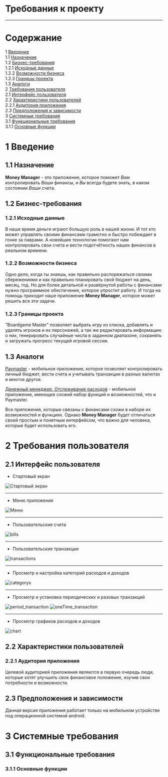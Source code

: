 # Требования к проекту

---

# Содержание
1 [Введение](#intro)  
1.1 [Назначение](#appointment)  
1.2 [Бизнес-требования](#business_requirements)  
1.2.1 [Исходные данные](#initial_data)  
1.2.2 [Возможности бизнеса](#business_opportunities)  
1.2.3 [Границы проекта](#project_boundary)  
1.3 [Аналоги](#analogues)  
2 [Требования пользователя](#user_requirements)   
2.1 [Интерфейс пользователя](#user_interface)  
2.2 [Характеристики пользователей](#user_specifications)  
2.2.1 [Аудитория приложения](#application_audience)   
2.3 [Предположения и зависимости](#assumptions_and_dependencies)  
3 [Системные требования](#system_requirements)  
3.1 [Функциональные требования](#functional_requirements)  
3.1.1 [Основные функции](#main_functions)   

<a name="intro"/>

# 1 Введение

<a name="appointment"/>

## 1.1 Назначение

**Money Manager** - это приложение, которое поможет *Вам* контролировать *Ваши* финансы, и *Вы* всегда будете знать, в каком состоянии *Ваши* счета.

<a name="business_requirements"/>

## 1.2 Бизнес-требования

<a name="initial_data"/>

### 1.2.1 Исходные данные

В наше время деньги играют большую роль в нашей жизни. И тот кто может управлять своими финансами грамотно и быстро побеждает в гонке за лаврами. А новейшие технологии помогают нам контролировать свои счета и вести подотчётность наших финансов в реальном времени. 

<a name="business_opportunities"/>

### 1.2.2 Возможности бизнеса

Одно дело, когда ты знаешь, как правильно распоряжаться своими сбережениями и как правильно планировать свой бюджет на день, месяц, год. Но для более детальной и развёрнутой работы с финансами нужно программное обеспечение, которое упростит работу. И тогда на помощь приходит наше приложение  **Money Manager**, которое может решить все эти задачи.

<a name="project_boundary"/>

### 1.2.3 Границы проекта
"Boardgame Master" позволяет выбрать игру из списка, добавлять и удалять игроков и их персонажей, а так же редактировать информацию о них, генерировать случайные числа в заданном диапазоне, сохранять и загружать прогресс текущей игровой сессии.

<a name="analogues"/>

## 1.3 Аналоги
[Paymaster](https://play.google.com/store/apps/details?id=su.azure.paymaster) - мобильное приложение, которое позволяет контролировать личный бюджет, вести счета и учитывать транзакции в разных валютах и многое другое.

[Денежный менеджер, Отслеживание расходов](https://play.google.com/store/apps/details?id=money.expense.budget.wallet.manager.track.finance.tracker) - мобильное приложение, имеющее схожий набор функций и возможностей, что и Paymaster.

Все приложения, которые связаны с финансами схожи в наборе их возможностей и функциях. Однако **Money Manager** будет отличаться своей простым и понятным интерфейсом, что важно для человека, которые будет использовать его.

# 2 Требования пользователя

<a name="user_interface"/>

## 2.1 Интерфейс пользователя  
* Cтартовый экран

![Стартовый экран](Images/Mockups/Main.png) 

---

* Меню приложения 

![Меню](Images/Mockups/Меню.png) 

---

* Пользовательские счета 

![bills](Images/Mockups/bills.png) 

---

* Пользовательские транзакции 

![transactions](Images/Mockups/transactions.png) 

---

* Просмотр и настройка категорий расходов и доходов 

![categorys](Images/Mockups/categ.png) 

---

* Просмотр и установка периодических и разовых транзакций

![period_transaction](Images/Mockups/period_transaction.png) 
![oneTime_transaction](Images/Mockups/oneTime_transaction.png)

---

* Просмотр графиков расходов и доходов

![chart](Images/Mockups/chart.png) 

## 2.2 Характеристики пользователей

<a name="user_classes"/>

### 2.2.1 Аудитория приложения

Целевой аудиторией приложения являются в первую очередь люди, которые хотят улучшить свое финансовое положение, изучив свои потребности и возможности. 
<a name="assumptions_and_dependencies"/>

## 2.3 Предположения и зависимости
Данная версия приложения работает только на мобильном устройстве под операционной системой android.

<a name="system_requirements"/>

# 3 Системные требования

<a name="functional_requirements"/>

## 3.1 Функциональные требования

<a name="main_functions"/>

### 3.1.1 Основные функции

<a name="game_choosing"/>










